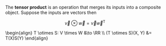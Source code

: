 The **tensor product** is an operation that merges its inputs into a composite object. Suppose the inputs are vectors then

$$
\vec{v} \otimes \vec{w} = \vec{v}\vec{w}^\mathsf{T}
$$

\begin{align}
T \otimes S: V \times W &\to \RR \\\\
(T \otimes S)(X, Y) &= T(X)S(Y)
\end{align}